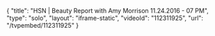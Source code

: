 {
    "title": "HSN | Beauty Report with Amy Morrison 11.24.2016 - 07 PM",
    "type": "solo",
    "layout": "iframe-static",
    "videoId": "112311925",
    "url": "\/tvpembed\/112311925"
}